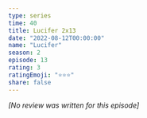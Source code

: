 ```yaml
---
type: series
time: 40
title: Lucifer 2x13
date: "2022-08-12T00:00:00"
name: "Lucifer"
season: 2
episode: 13
rating: 3
ratingEmoji: "⭐️⭐️⭐️"
share: false
---
```


*[No review was written for this episode]*